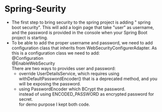 # Spring-Seurity
- The first step to bring security to the spring project is adding " spring boot security". This will add a login page that take "user" as username, and the password is provided in the console when your Spring Boot project is starting. 
- To be able to add the proper username and password, we need to add configuration class that inherits from WebSecurityConfigurerAdapter. As this is a configuration class we need to add:  
        @Configuration <br />
        @EnableWebSecurity<br />
    There are two ways to provides user and password:
    - override UserDetailsService, which requires using withDefaultPasswordEncoder() that is a deprecated method, and you will be exposing the password.
    - using PasswordEncoder which BCrypt the password.
    <br /> instead of using ENCODED_PASSWORD as encrypted password for secret. 
    <br />for demo purpose I kept both code.
    
